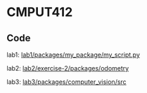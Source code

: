 # CMPUT412

## Code

lab1: [lab1/packages/my_package/my_script.py](lab1/packages/my_package/my_script.py)


lab2: [lab2/exercise-2/packages/odometry](lab2/exercise-2/packages/odometry)

lab3: [lab3/packages/computer_vision/src](lab3/packages/computer_vision/src)
